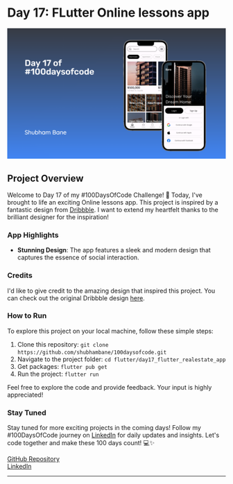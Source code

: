 # Day 17: FLutter Online lessons app

![App Preview](assets/gitImages/day17.png)

## Project Overview

Welcome to Day 17 of my #100DaysOfCode Challenge! 🚀 Today, I've brought to life an exciting Online lessons app. This project is inspired by a fantastic design from [Dribbble](https://dribbble.com). I want to extend my heartfelt thanks to the brilliant designer for the inspiration!

### App Highlights

- **Stunning Design**: The app features a sleek and modern design that captures the essence of social interaction.

### Credits

I'd like to give credit to the amazing design that inspired this project. You can check out the original Dribbble design [here](https://dribbble.com/shots/23037509-Real-Estate-Mobile-App-Design).

### How to Run

To explore this project on your local machine, follow these simple steps:

1. Clone this repository: `git clone https://github.com/shubhambane/100daysofcode.git`
2. Navigate to the project folder: `cd flutter/day17_flutter_realestate_app`
3. Get packages: `flutter pub get`
3. Run the project: `flutter run`

Feel free to explore the code and provide feedback. Your input is highly appreciated!

### Stay Tuned

Stay tuned for more exciting projects in the coming days! Follow my #100DaysOfCode journey on [LinkedIn](https://www.linkedin.com/in/shubham-bane) for daily updates and insights. Let's code together and make these 100 days count! 💻✨

[GitHub Repository](https://github.com/shubhambane/100daysofcode)
<br>
[LinkedIn](https://www.linkedin.com/in/shubham-bane)


---
